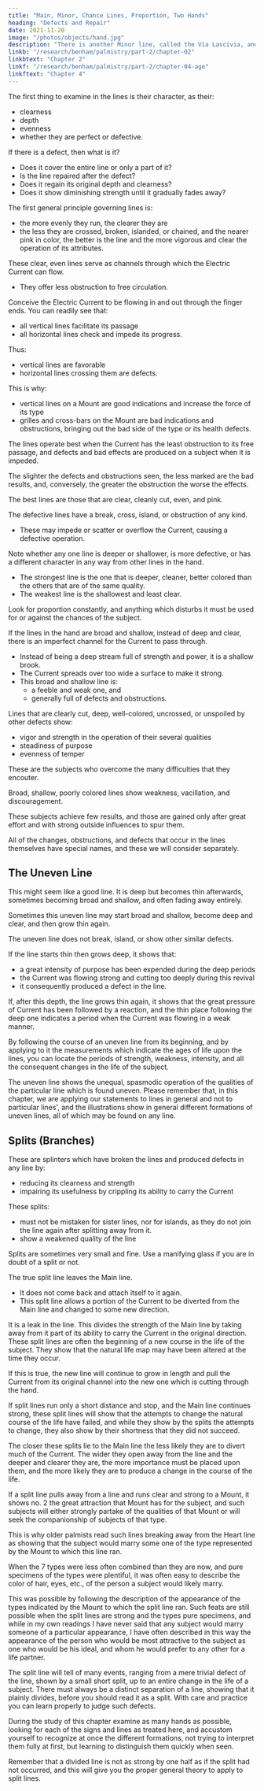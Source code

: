 ```yaml
---
title: "Main, Minor, Chance Lines, Proportion, Two Hands"
heading: "Defects and Repair"
date: 2021-11-20
image: "/photos/objects/hand.jpg"
description: "There is another Minor line, called the Via Lascivia, and supposed to be a sister line to the Mercury line. But I consider it as a chance line, and so it does not have  fixed place among the Minor lines"
linkb: "/research/benham/palmistry/part-2/chapter-02"
linkbtext: "Chapter 2"
linkf: "/research/benham/palmistry/part-2/chapter-04-age"
linkftext: "Chapter 4"
---
```



The first thing to examine in the lines is their character, as their:
- clearness
- depth
- evenness
- whether they are perfect or defective. 
 
If there is a defect, then what is it?
- Does it cover the entire line or only a part of it?
- Is the line repaired after the defect?
- Does it regain its original depth and clearness?
- Does it show diminishing strength until it gradually fades away? 

The first general principle governing lines is:
- the more evenly they run, the clearer they are
- the less they are crossed, broken, islanded, or chained, and the nearer pink in color, the better is the line and the more vigorous and clear the operation of its attributes.

These clear, even lines serve as channels through which the Electric Current can flow. 
- They offer less obstruction to free circulation. 

Conceive the Electric Current to be flowing in and out through the finger ends. You can readily see that:
- all vertical lines facilitate its passage
- all horizontal lines check and impede its progress. 

Thus:
- vertical lines are favorable
- horizontal lines crossing them are defects.

This is why:
- vertical lines on a Mount are good indications and increase the force of its type
- grilles and cross-bars on the Mount are bad indications and obstructions, bringing out the bad side of the type or its health defects. 

The lines operate best when the Current has the least obstruction to its free passage, and defects and bad effects are produced on a subject when it is impeded. 

The slighter the defects and obstructions seen, the less marked are the bad results, and, conversely, the greater the obstruction the worse the effects. 

The best lines are those that are clear, cleanly cut, even, and pink. 

The defective lines have a break, cross, island, or obstruction of any kind. 
- These may impede or scatter or overflow the Current, causing a defective operation.

Note whether any one line is deeper or shallower, is more defective, or has a different character in any way from other lines in the hand. 

- The strongest line is the one that is deeper, cleaner, better colored than the others that are of the same quality. 
- The weakest line is the shallowest and least clear. 

<!-- If lines in general are of the same size and character, but some one line is much deeper, clearer, better colored than the others, the thing which this deep line indicates will be the strongest thing told by the lines in that subject's hands.  -->

<!-- If all the lines are deep, well colored, and clearly cut, and some one line is found much less clearly cut and deep than the rest, then the quality which that line indicates is the weakest point.  -->

Look for proportion constantly, and anything which disturbs it must be used for or against the chances of the subject. 

If the lines in the hand are broad and shallow, instead of deep and clear, there is an imperfect channel for the Current to pass through.
- Instead of being a deep stream full of strength and power, it is a shallow brook. 
- The Current spreads over too wide a surface to make it strong. 
- This broad and shallow line is:
  - a feeble and weak one, and
  - generally full of defects and obstructions. 

Lines that are clearly cut, deep, well-colored, uncrossed, or unspoiled by other defects show:
- vigor and strength in the operation of their several qualities
- steadiness of purpose
- evenness of temper

These are the subjects who overcome the many difficulties that they encouter. 

Broad, shallow, poorly colored lines show weakness, vacillation, and discouragement. 

These subjects achieve few results, and those are gained only after great effort and with strong outside influences to spur them. 

All of the changes, obstructions, and defects that occur in the lines themselves have special names, and these we will consider separately. 



## The Uneven Line

This might seem like a good line. It is deep but becomes thin afterwards, sometimes becoming broad and shallow, and often fading away entirely. 

Sometimes this uneven line may start broad and shallow, become deep and clear, and then grow thin again. 

The uneven line <!-- is one which does not run the same in depth and clearness during its entire length, and yet --> does not break, island, or show other similar defects. 

<!-- It is its unevenness of character that distinguishes it. This line must be read from its beginning, and  -->

If the line starts thin then grows deep, it shows <!-- the Current flowing in a thin stream during the length covered by this thinness of the line.  If it  it shows --> that:
- a great intensity of purpose has been expended during the deep periods
- the Current was flowing strong and cutting too deeply during this revival
- it consequently produced a defect in the line. 

If, after this depth, the line grows thin again, it shows that the great pressure of Current has been followed by a reaction, and the thin place following the deep one indicates a period when the Current was flowing in a weak manner. 

By following the course of an uneven line from its beginning, and by applying to it the measurements which indicate the ages of life upon the lines, you can locate the periods of strength, weakness, intensity, and all the consequent changes in the life of the subject. 

The uneven line shows the unequal, spasmodic operation of the qualities of the particular line which is found uneven. Please remember that, in this chapter, we are applying our statements to lines in general and not to particular lines', and the illustrations show in general different formations of uneven lines, all of which may be found on any line. 

<!-- Character Of The Lines Defects And Repair Individu 158 No. 1  -->

## Splits (Branches)

These are splinters which have broken the lines and produced defects in any line by:
- reducing its clearness and strength
- impairing its usefulness by crippling its ability to carry the Current 

These splits:
- must not be mistaken for sister lines, nor for islands, as they do not join the line again after splitting away from it. 
- show a weakened quality of the line <!-- during the period of life covered by its continuance on the line. --> 

Splits are sometimes very small and fine. Use a manifying glass if you are in doubt of a split or not. 

The true split line leaves the Main line. 
- It does not come back and attach itself to it again. 
- This split line allows a portion of the Current to be diverted from the Main line and changed to some new direction. 

It is a leak in the line. This divides the strength of the Main line by taking away from it part of its ability to carry the Current in the original direction. These split lines are often the beginning of a new course in the life of the subject. They show that the natural life map may have been altered at the time they occur. <!-- Character Of The Lines - Defects, Repair, Strengthening Lines. Part 2 --> 

If this is true, the new line will continue to grow in length and pull the Current from its original channel into the new one which is cutting through the hand. 

If split lines run only a short distance and stop, and the Main line continues strong, these split lines will show that the attempts to change the natural course of the life have failed, and while they show by the splits the attempts to change, they also show by their shortness that they did not succeed. 

The closer these splits lie to the Main line the less likely they are to divert much of the Current. The wider they open away from the line and the deeper and clearer they are, the more importance must be placed upon them, and the more likely they are to produce a change in the course of the life. 

If a split line pulls away from a line and runs clear and strong to a Mount, it shows no. 2 the great attraction that Mount has for the subject, and such subjects will either strongly partake of the qualities of that Mount or will seek the companionship of subjects of that type. 

This is why older palmists read such lines breaking away from the Heart line as showing that the subject would marry some one of the type represented by the Mount to which this line ran.

When the 7 types were less often combined than they are now, and pure specimens of the types were plentiful, it was often easy to describe the color of hair, eyes, etc., of the person a subject would likely marry. 

This was possible by following the description of the appearance of the types indicated by the Mount to which the split line ran. Such feats are still possible when the split lines are strong and the types pure specimens, and while in my own readings I have never said that any subject would marry someone of a particular appearance, I have often described in this way the appearance of the person who would be most attractive to the subject as one who would be his ideal, and whom he would prefer to any other for a life partner. 

The split line will tell of many events, ranging from a mere trivial defect of the line, shown by a small short split, up to an entire change in the life of a subject. There must always be a distinct separation of a line, showing that it plainly divides, before you should read it as a split. With care and practice you can learn properly to judge such defects. 

During the study of this chapter examine as many hands as possible, looking for each of the signs and lines as treated here, and accustom yourself to recognize at once the different formations, not trying to interpret them fully at first, but learning to distinguish them quickly when seen. 

Remember that a divided line is not as strong by one half as if the split had not occurred, and this will give you the proper general theory to apply to split lines.



